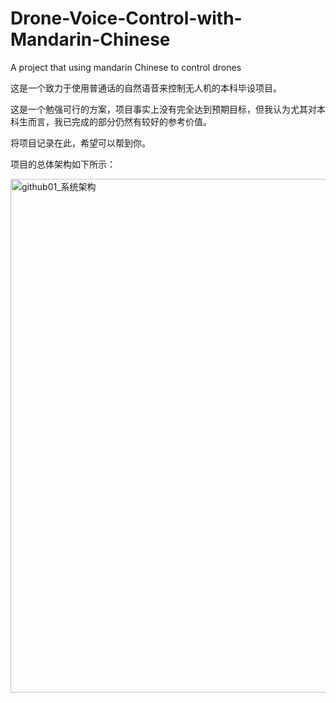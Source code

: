 # Drone-Voice-Control-with-Mandarin-Chinese
A project that using mandarin Chinese to control drones

这是一个致力于使用普通话的自然语音来控制无人机的本科毕设项目。

这是一个勉强可行的方案，项目事实上没有完全达到预期目标，但我认为尤其对本科生而言，我已完成的部分仍然有较好的参考价值。

将项目记录在此，希望可以帮到你。

项目的总体架构如下所示：

<img width="822" alt="github01_系统架构" src="https://user-images.githubusercontent.com/42312874/151939648-59e418a2-f387-46be-b7fd-784a89e3a556.png">
